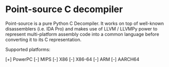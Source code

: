 Point-source C decompiler
=========================

Point-source is a pure Python C Decompiler. It works on top of well-known
disassemblers (i.e. IDA Pro) and makes use of LLVM / LLVMPy power to represent
multi-platform assembly code into a common language before converting it to its
C representation.

Supported platforms:

[+] PowerPC
[-] MIPS
[-] X86
[-] X86-64
[-] ARM
[-] AARCH64

